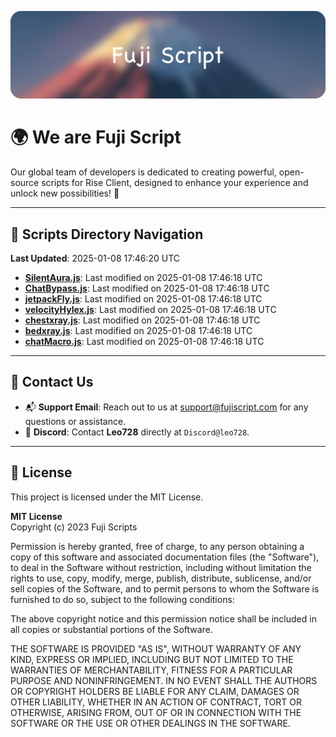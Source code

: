 ![Banner](.github/b.webp)

# 🌍 **We are Fuji Script**

Our global team of developers is dedicated to creating powerful, open-source scripts for Rise Client, designed to enhance your experience and unlock new possibilities! 🌟

---
<!-- SCRIPTS_NAVIGATION_START -->
## 📂 **Scripts Directory Navigation**

**Last Updated**: 2025-01-08 17:46:20 UTC

- **[SilentAura.js](scripts/SilentAura.js)**: Last modified on 2025-01-08 17:46:18 UTC
- **[ChatBypass.js](scripts/ChatBypass.js)**: Last modified on 2025-01-08 17:46:18 UTC
- **[jetpackFly.js](scripts/jetpackFly.js)**: Last modified on 2025-01-08 17:46:18 UTC
- **[velocityHylex.js](scripts/velocityHylex.js)**: Last modified on 2025-01-08 17:46:18 UTC
- **[chestxray.js](scripts/chestxray.js)**: Last modified on 2025-01-08 17:46:18 UTC
- **[bedxray.js](scripts/bedxray.js)**: Last modified on 2025-01-08 17:46:18 UTC
- **[chatMacro.js](scripts/chatMacro.js)**: Last modified on 2025-01-08 17:46:18 UTC

<!-- SCRIPTS_NAVIGATION_END -->

---

## 💬 **Contact Us**  
- 📬 **Support Email**: Reach out to us at [support@fujiscript.com](mailto:support@fujiscript.com) for any questions or assistance.  
- 💬 **Discord**: Contact **Leo728** directly at `Discord@leo728`.

---

## 📜 **License**

This project is licensed under the MIT License.  

**MIT License**  
Copyright (c) 2023 Fuji Scripts  

Permission is hereby granted, free of charge, to any person obtaining a copy of this software and associated documentation files (the "Software"), to deal in the Software without restriction, including without limitation the rights to use, copy, modify, merge, publish, distribute, sublicense, and/or sell copies of the Software, and to permit persons to whom the Software is furnished to do so, subject to the following conditions:  

The above copyright notice and this permission notice shall be included in all copies or substantial portions of the Software.  

THE SOFTWARE IS PROVIDED "AS IS", WITHOUT WARRANTY OF ANY KIND, EXPRESS OR IMPLIED, INCLUDING BUT NOT LIMITED TO THE WARRANTIES OF MERCHANTABILITY, FITNESS FOR A PARTICULAR PURPOSE AND NONINFRINGEMENT. IN NO EVENT SHALL THE AUTHORS OR COPYRIGHT HOLDERS BE LIABLE FOR ANY CLAIM, DAMAGES OR OTHER LIABILITY, WHETHER IN AN ACTION OF CONTRACT, TORT OR OTHERWISE, ARISING FROM, OUT OF OR IN CONNECTION WITH THE SOFTWARE OR THE USE OR OTHER DEALINGS IN THE SOFTWARE.  
